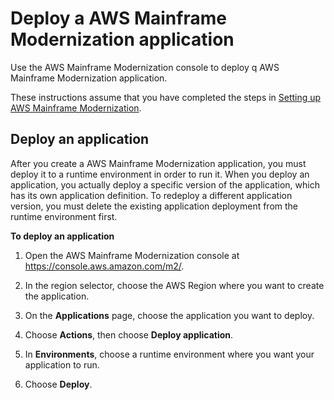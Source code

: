 # Deploy a AWS Mainframe Modernization application<a name="applications-m2-deploy"></a>

Use the AWS Mainframe Modernization console  to deploy q AWS Mainframe Modernization application\.

These instructions assume that you have completed the steps in [Setting up AWS Mainframe Modernization](setting-up.md)\.

## Deploy an application<a name="applications-m2-deploy-console"></a>

After you create a AWS Mainframe Modernization application, you must deploy it to a runtime environment in order to run it\. When you deploy an application, you actually deploy a specific version of the application, which has its own application definition\. To redeploy a different application version, you must delete the existing application deployment from the runtime environment first\.

**To deploy an application**

1. Open the AWS Mainframe Modernization console at [https://console\.aws\.amazon\.com/m2/](https://console.aws.amazon.com/m2/)\.

1. In the region selector, choose the AWS Region where you want to create the application\.

1. On the **Applications** page, choose the application you want to deploy\.

1. Choose **Actions**, then choose **Deploy application**\.

1. In **Environments**, choose a runtime environment where you want your application to run\.

1. Choose **Deploy**\.